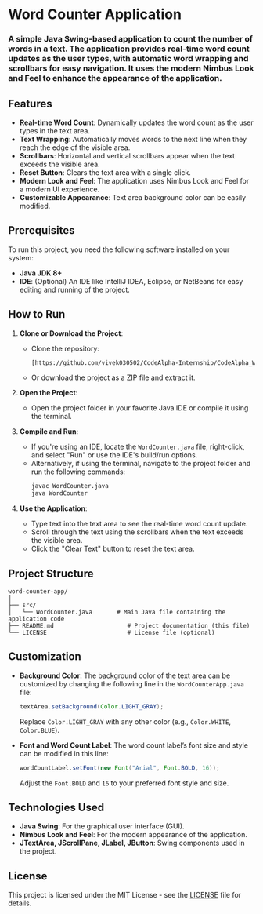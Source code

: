 # Word Counter Application

### A simple Java Swing-based application to count the number of words in a text. The application provides real-time word count updates as the user types, with automatic word wrapping and scrollbars for easy navigation. It uses the modern Nimbus Look and Feel to enhance the appearance of the application.

## Features
- **Real-time Word Count**: Dynamically updates the word count as the user types in the text area.
- **Text Wrapping**: Automatically moves words to the next line when they reach the edge of the visible area.
- **Scrollbars**: Horizontal and vertical scrollbars appear when the text exceeds the visible area.
- **Reset Button**: Clears the text area with a single click.
- **Modern Look and Feel**: The application uses Nimbus Look and Feel for a modern UI experience.
- **Customizable Appearance**: Text area background color can be easily modified.

## Prerequisites
To run this project, you need the following software installed on your system:
- **Java JDK 8+**
- **IDE**: (Optional) An IDE like IntelliJ IDEA, Eclipse, or NetBeans for easy editing and running of the project.

## How to Run

1. **Clone or Download the Project**:
    - Clone the repository:
      ```bash
      [https://github.com/vivek030502/CodeAlpha-Internship/CodeAlpha_Word_Counter.git](https://github.com/vivek030502/CodeAlpha_Word_Counter_App)
      ```
    - Or download the project as a ZIP file and extract it.

2. **Open the Project**:
    - Open the project folder in your favorite Java IDE or compile it using the terminal.

3. **Compile and Run**:
    - If you're using an IDE, locate the `WordCounter.java` file, right-click, and select "Run" or use the IDE's build/run options.
    - Alternatively, if using the terminal, navigate to the project folder and run the following commands:
      ```bash
      javac WordCounter.java
      java WordCounter
      ```

4. **Use the Application**:
    - Type text into the text area to see the real-time word count update.
    - Scroll through the text using the scrollbars when the text exceeds the visible area.
    - Click the "Clear Text" button to reset the text area.

## Project Structure
```
word-counter-app/
│
├── src/
│   └── WordCounter.java       # Main Java file containing the application code
├── README.md                     # Project documentation (this file)
└── LICENSE                       # License file (optional)
```

## Customization
- **Background Color**: The background color of the text area can be customized by changing the following line in the `WordCounterApp.java` file:
  ```java
  textArea.setBackground(Color.LIGHT_GRAY);
  ```
  Replace `Color.LIGHT_GRAY` with any other color (e.g., `Color.WHITE`, `Color.BLUE`).

- **Font and Word Count Label**: The word count label’s font size and style can be modified in this line:
  ```java
  wordCountLabel.setFont(new Font("Arial", Font.BOLD, 16));
  ```
  Adjust the `Font.BOLD` and `16` to your preferred font style and size.

## Technologies Used
- **Java Swing**: For the graphical user interface (GUI).
- **Nimbus Look and Feel**: For the modern appearance of the application.
- **JTextArea, JScrollPane, JLabel, JButton**: Swing components used in the project.

## License
This project is licensed under the MIT License - see the [LICENSE](LICENSE) file for details.
